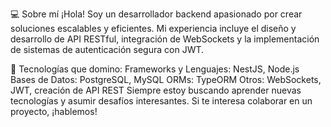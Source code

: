 💻 Sobre mí
¡Hola! Soy un desarrollador backend apasionado por crear soluciones escalables y eficientes. Mi experiencia incluye el diseño y desarrollo de API RESTful, integración de WebSockets y la implementación de sistemas de autenticación segura con JWT.

🚀 Tecnologías que domino:
Frameworks y Lenguajes: NestJS, Node.js
Bases de Datos: PostgreSQL, MySQL
ORMs: TypeORM
Otros: WebSockets, JWT, creación de API REST
Siempre estoy buscando aprender nuevas tecnologías y asumir desafíos interesantes. Si te interesa colaborar en un proyecto, ¡hablemos!
